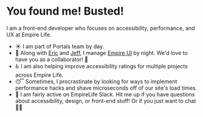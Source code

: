 # You found me! Busted!

I am a front-end developer who focuses on accessibility, performance, and UX at Empire Life. 

- ☀️ I am part of Portals team by day.
- 🌙 Along with [Eric](https://github.com/emperic) and [Jeff](https://github.com/empire-jlee), I manage [Empire UI](https://empirelife.github.io/empire-ui/?path=/story/status-page--default) by night. We'd love to have you as a collaborator! 🤝
- ♿ I am also helping improve accessibility ratings for multiple projects across Empire Life. 
- 😴 Sometimes, I procrastinate by looking for ways to implement performance hacks and shave microseconds off of our site's load times.
- 💬 I am fairly active on EmpireLife Slack. Hit me up if you have questions about accessibility, design, or front-end stuff! Or if you just want to chat 💁‍♂️ 
